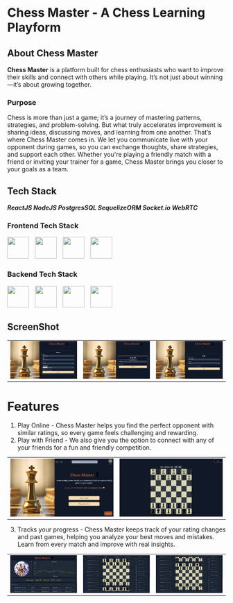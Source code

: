 # Chess Master - A Chess Learning Playform

## About Chess Master
**Chess Master** is a platform built for chess enthusiasts who want to improve their skills and connect with others while playing. It’s not just about winning—it’s about growing together.

### Purpose
Chess is more than just a game; it’s a journey of mastering patterns, strategies, and problem-solving. But what truly accelerates improvement is sharing ideas, discussing moves, and learning from one another. That’s where Chess Master comes in. We let you communicate live with your opponent during games, so you can exchange thoughts, share strategies, and support each other. Whether you're playing a friendly match with a friend or inviting your trainer for a game, Chess Master brings you closer to your goals as a team.

## Tech Stack
***ReactJS NodeJS PostgresSQL SequelizeORM Socket.io WebRTC***

### Frontend Tech Stack
<img src="https://upload.wikimedia.org/wikipedia/commons/a/a7/React-icon.svg" width="50" height="50" style="display: inline-block; margin-right: 10px;" />
<img src="https://www.svgrepo.com/show/303557/redux-logo.svg" width="50" height="50" style="display: inline-block; margin-right: 10px;" />
<img src="https://www.svgrepo.com/show/333609/tailwind-css.svg" width="50" height="50" style="display: inline-block; margin-right: 10px;" />
<img src="https://www.svgrepo.com/show/354551/webrtc.svg" width="50" height="50" style="display: inline-block; margin-right: 10px;" />

### Backend Tech Stack
<img src="https://www.svgrepo.com/show/303360/nodejs-logo.svg" width="50" height="50" style="display: inline-block; margin-right: 10px;" />
<img src="https://upload.wikimedia.org/wikipedia/commons/2/29/Postgresql_elephant.svg" width="50" height="50" style="display: inline-block; margin-right: 10px;" />
<img src="https://github.com/user-attachments/assets/c857fb6c-1f5c-455f-a010-682a51f21d7c" width="50" height="50" style="display: inline-block; margin-right: 10px;" />
<img src="https://upload.wikimedia.org/wikipedia/commons/thumb/9/96/Socket-io.svg/900px-Socket-io.svg.png?20200308235956" width="50" height="50" style="display: inline-block;" />


## ScreenShot
<table>
  <tr>
    <td><img src="./src/assets/registerSS.png" alt="register" width="400"></td>
    <td><img src="./src/assets/verifyOtpSS.png" alt="verifyOTP" width="400"></td>
    <td><img src="./src/assets/loginSS.png" alt="login" width="400"></td>
  </tr>
</table>

# Features
1. Play Online - Chess Master helps you find the perfect opponent with similar ratings, so every game feels challenging and rewarding.
2. Play with Friend - We also give you the option to connect with any of your friends for a fun and friendly competition.

<table>
  <tr>
  <td> <img src="./src/assets/homeSS.png" alt="homePage" width="500"> </td>
  <td><img src="./src/assets/gameSS.png" alt="game" width="500"> </td>
  </tr>
</table>

3. Tracks your progress - Chess Master keeps track of your rating changes and past games, helping you analyze your best moves and mistakes. Learn from every match and improve with real insights.

<table>
  <tr>
    <td> <img src="./src/assets/profileSS.png" alt="profile" width="370"></td>
    <td><img src="./src/assets/historySS.png" alt="history" width="370"></td>
    <td><img src="./src/assets/history2SS.png" alt="history" width="370"></td>
  </tr>
</table>
